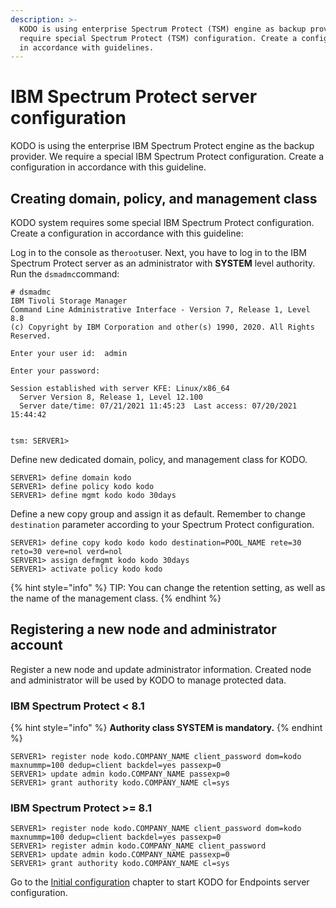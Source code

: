```yaml
---
description: >-
  KODO is using enterprise Spectrum Protect (TSM) engine as backup provider. We
  require special Spectrum Protect (TSM) configuration. Create a configuration
  in accordance with guidelines.
---
```


# IBM Spectrum Protect server configuration

KODO is using the enterprise IBM Spectrum Protect engine as the backup provider. We require a special IBM Spectrum Protect configuration. Create a configuration in accordance with this guideline.

## Creating domain, policy, and management class

KODO system requires some special IBM Spectrum Protect configuration. Create a configuration in accordance with this guideline:

Log in to the console as the`root`user. Next, you have to log in to the IBM Spectrum Protect server as an administrator with **SYSTEM** level authority. Run the `dsmadmc`command:  

```text
# dsmadmc
IBM Tivoli Storage Manager
Command Line Administrative Interface - Version 7, Release 1, Level 8.8
(c) Copyright by IBM Corporation and other(s) 1990, 2020. All Rights Reserved.

Enter your user id:  admin

Enter your password:

Session established with server KFE: Linux/x86_64
  Server Version 8, Release 1, Level 12.100
  Server date/time: 07/21/2021 11:45:23  Last access: 07/20/2021 15:44:42


tsm: SERVER1>

```

Define new dedicated domain, policy, and management class for KODO.

```text
SERVER1> define domain kodo
SERVER1> define policy kodo kodo
SERVER1> define mgmt kodo kodo 30days
```

Define a new copy group and assign it as default. Remember to change `destination` parameter according to your Spectrum Protect configuration.

```text
SERVER1> define copy kodo kodo kodo destination=POOL_NAME rete=30 reto=30 vere=nol verd=nol 
SERVER1> assign defmgmt kodo kodo 30days
SERVER1> activate policy kodo kodo
```

{% hint style="info" %}
TIP: You can change the retention setting, as well as the name of the management class.
{% endhint %}

## Registering a new node and administrator account

Register a new node and update administrator information. Created node and administrator will be used by KODO to manage protected data.

### **IBM Spectrum Protect &lt; 8.1**

{% hint style="info" %}
**Authority class SYSTEM is mandatory.**
{% endhint %}

```text
SERVER1> register node kodo.COMPANY_NAME client_password dom=kodo maxnummp=100 dedup=client backdel=yes passexp=0
SERVER1> update admin kodo.COMPANY_NAME passexp=0
SERVER1> grant authority kodo.COMPANY_NAME cl=sys
```

### **IBM Spectrum Protect &gt;= 8.1**

```text
SERVER1> register node kodo.COMPANY_NAME client_password dom=kodo maxnummp=100 dedup=client backdel=yes passexp=0
SERVER1> register admin kodo.COMPANY_NAME client_password
SERVER1> update admin kodo.COMPANY_NAME passexp=0
SERVER1> grant authority kodo.COMPANY_NAME cl=sys
```

Go to the [Initial configuration](initial-configuration.md) chapter to start KODO for Endpoints server configuration.

